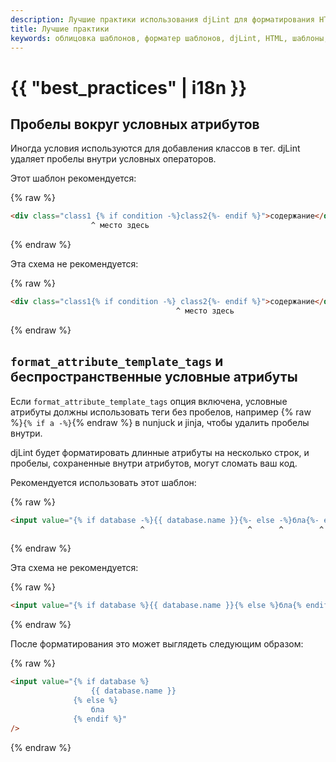 ```yaml
---
description: Лучшие практики использования djLint для форматирования HTML-шаблонов.
title: Лучшие практики
keywords: облицовка шаблонов, форматер шаблонов, djLint, HTML, шаблоны, форматер, линтер, использование
---
```


# {{ "best_practices" | i18n }}

## Пробелы вокруг условных атрибутов

Иногда условия используются для добавления классов в тег. djLint удаляет пробелы внутри условных операторов.

Этот шаблон рекомендуется:

{% raw %}

```html
<div class="class1 {% if condition -%}class2{%- endif %}">содержание</div>
                  ^ место здесь
```

{% endraw %}

Эта схема не рекомендуется:

{% raw %}

```html
<div class="class1{% if condition -%} class2{%- endif %}">содержание</div>
                                     ^ место здесь
```

{% endraw %}

## `format_attribute_template_tags` и беспространственные условные атрибуты

Если `format_attribute_template_tags` опция включена, условные атрибуты должны использовать теги без пробелов, например {% raw %}`{% if a -%}`{% endraw %} в nunjuck и jinja, чтобы удалить пробелы внутри.

djLint будет форматировать длинные атрибуты на несколько строк, и пробелы, сохраненные внутри атрибутов, могут сломать ваш код.

Рекомендуется использовать этот шаблон:

{% raw %}

```html
<input value="{% if database -%}{{ database.name }}{%- else -%}бла{%- endif %}"/>
                             ^                       ^      ^        ^ -- беспространственные метки
```

{% endraw %}

Эта схема не рекомендуется:

{% raw %}

```html
<input value="{% if database %}{{ database.name }}{% else %}бла{% endif %}" />
```

{% endraw %}

После форматирования это может выглядеть следующим образом:

{% raw %}

```html
<input value="{% if database %}
                  {{ database.name }}
              {% else %}
                  бла
              {% endif %}"
/>
```

{% endraw %}
